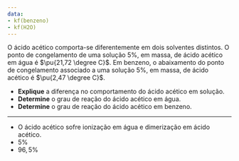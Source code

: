 ```yaml
---
data:
- kf(benzeno)
- kf(H2O)
---
```


O ácido acético comporta-se diferentemente em dois solventes distintos. O ponto de congelamento de uma solução $5\%$, em massa, de ácido acético em água é $\pu{21,72 \degree C}$. Em benzeno, o abaixamento do ponto de congelamento associado a uma solução $5\%$, em massa, de ácido acético é $\pu{2,47 \degree C}$. 

- **Explique** a diferença no comportamento do ácido acético em solução.
- **Determine** o grau de reação do ácido acético em água.
- **Determine** o grau de reação do ácido acético em benzeno.

---

- O ácido acético sofre ionização em água e dimerização em ácido acético.
- $5\%$
- $96,5\%$
